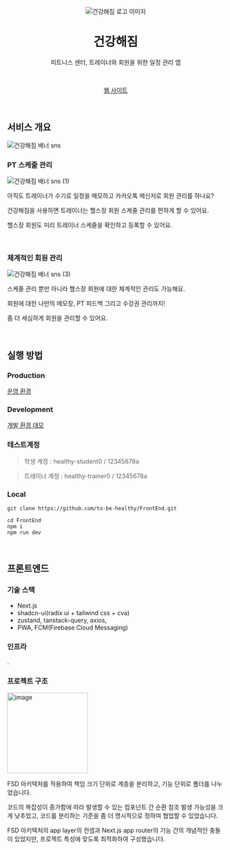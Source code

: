 <p align="center">
    <img src="https://github.com/to-be-healthy/FrontEnd/assets/102174146/f0629a08-f862-4b67-bf93-d52df57acb79" alt="건강해짐 로고 이미지" >
    <br />
    <h1 align="center">건강해짐</h1>
    <p align="center">피트니스 센터, 트레이너와 회원을 위한 일정 관리 앱</p>
    <br />
    <p align="center">
      <a href="https://www.to-be-healthy.site/">웹 사이트</a>
<!--       .
      <a href="#">App</a> -->
    </p align="center">
</p>

<br />

## 서비스 개요

![건강해짐 배너 sns](https://github.com/to-be-healthy/FrontEnd/assets/102174146/d1682aea-4a3e-4c3e-84fc-9c55b3626547)

### PT 스케줄 관리

![건강해짐 배너 sns (1)](https://github.com/to-be-healthy/FrontEnd/assets/102174146/96784978-d903-47bf-832d-8433da311ae8)

아직도 트레이너가 수기로 일정을 메모하고 카카오톡 메신저로 회원 관리를 하나요?

건강해짐을 사용하면 트레이너는 헬스장 회원 스케줄 관리를 편하게 할 수 있어요.

헬스장 회원도 미리 트레이너 스케줄을 확인하고 등록할 수 있어요.

<br />

### 체계적인 회원 관리

![건강해짐 배너 sns (3)](https://github.com/to-be-healthy/FrontEnd/assets/102174146/05e70f40-4c75-4349-bfaa-fedc69cbc923)

스케줄 관리 뿐만 아니라 헬스장 회원에 대한 체계적인 관리도 가능해요.

회원에 대한 나만의 메모장, PT 피드백 그리고 수강권 관리까지!

좀 더 세심하게 회원을 관리할 수 있어요.

<br />

## 실행 방법

### Production

[운영 환경](https://www.to-be-healthy.site/)

### Development

[개발 환경 데모](https://www.dev.to-be-healthy.site/)

### 테스트계정

> 학생 계정 : healthy-student0 / 12345678a

> 트레이너 계정 : healthy-trainer0 / 12345678a

### Local
```
git clone https://github.com/to-be-healthy/FrontEnd.git

cd FrontEnd
npm i
npm run dev
```

<br />

## 프론트엔드

### 기술 스택

- Next.js
- shadcn-ui(radix ui + tailwind css + cva)
- zustand, tanstack-query, axios,
- PWA, FCM(Firebase Cloud Messaging)

### 인프라

.

### 프로젝트 구조

<img width="187" alt="image" src="https://github.com/to-be-healthy/FrontEnd/assets/102174146/3258f939-5113-4eef-85c0-907da1630b39">

<br />

FSD 아키텍처를 적용하여 책임 크기 단위로 계층을 분리하고, 기능 단위로 폴더를 나누었습니다.

코드의 복잡성이 증가함에 따라 발생할 수 있는 컴포넌트 간 순환 참조 발생 가능성을 크게 낮추었고, 코드를 분리하는 기준을 좀 더 명시적으로 정하여 협업할 수 있었습니다.

FSD 아키텍처의 app layer의 컨셉과 Next.js app router의 기능 간의 개념적인 충돌이 있었지만, 프로젝트 특성에 맞도록 최적화하여 구성했습니다.

### 
